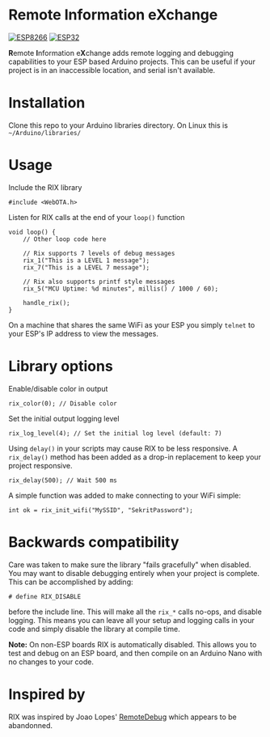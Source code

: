 # Remote Information eXchange

[![ESP8266](https://img.shields.io/badge/ESP-8266-000000.svg?longCache=true&style=flat&colorA=CC101F)](https://www.espressif.com/en/products/socs/esp8266)
[![ESP32](https://img.shields.io/badge/ESP-32-000000.svg?longCache=true&style=flat&colorA=CC101F)](https://www.espressif.com/en/products/socs/esp32)

**R**emote **I**nformation e**X**change adds remote logging and debugging
capabilities to your ESP based Arduino projects. This can be useful if
your project is in an inaccessible location, and serial isn't available.

# Installation

Clone this repo to your Arduino libraries directory. On Linux this is
`~/Arduino/libraries/`

# Usage

Include the RIX library

    #include <WebOTA.h>

Listen for RIX calls at the end of your `loop()` function

    void loop() {
        // Other loop code here

        // Rix supports 7 levels of debug messages
        rix_1("This is a LEVEL 1 message");
        rix_7("This is a LEVEL 7 message");

        // Rix also supports printf style messages
        rix_5("MCU Uptime: %d minutes", millis() / 1000 / 60);

        handle_rix();
    }

On a machine that shares the same WiFi as your ESP you simply
`telnet` to your ESP's IP address to view the messages.

# Library options

Enable/disable color in output

    rix_color(0); // Disable color

Set the initial output logging level

    rix_log_level(4); // Set the initial log level (default: 7)

Using `delay()` in your scripts may cause RIX to be less responsive. A
`rix_delay()` method has been added as a drop-in replacement to keep your
project responsive.

    rix_delay(500); // Wait 500 ms

A simple function was added to make connecting to your WiFi simple:

    int ok = rix_init_wifi("MySSID", "SekritPassword");

# Backwards compatibility

Care was taken to make sure the library "fails gracefully" when disabled. You
may want to disable debugging entirely when your project is complete. This can
be accomplished by adding:

    # define RIX_DISABLE

before the include line. This will make all the `rix_*` calls no-ops, and
disable logging. This means you can leave all your setup and logging calls in
your code and simply disable the library at compile time.

**Note:** On non-ESP boards RIX is automatically disabled. This allows you to
test and debug on an ESP board, and then compile on an Arduino Nano with no
changes to your code.

# Inspired by

RIX was inspired by Joao Lopes' [RemoteDebug](https://github.com/JoaoLopesF/RemoteDebug)
which appears to be abandonned.
